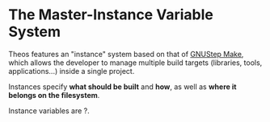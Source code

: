 # The Master-Instance Variable System

Theos features an "instance" system based on that of [GNUStep Make](http://www.gnustep.org/resources/documentation/Developer/Make/Manual/make_toc.html), which allows the developer to manage multiple build targets (libraries, tools, applications...) inside a single project.

Instances specify **what should be built** and **how**, as well as **where it belongs on the filesystem**.

Instance variables are ?.
